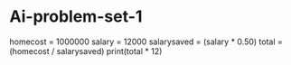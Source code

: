 # Ai-problem-set-1
homecost = 1000000
salary = 12000
salarysaved = (salary * 0.50)
total = (homecost / salarysaved)
print(total * 12)
